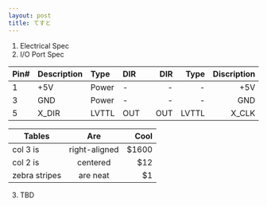```yaml
---
layout: post
title: てすと
---
```


1. Electrical Spec
2. I/O Port Spec

| Pin# | Description | Type  | DIR |    | DIR | Type  | Discription | Pin# |
|------|:------------|:------|:----|:--:|----:|------:|------------:|-----:|
|     1|          +5V| Power |  -  |    |  -  |   -   | +5V         |2     |
|     3|          GND| Power |  -  |    |  -  |   -   | GND         |4     |
|     5|        X_DIR| LVTTL | OUT |    | OUT | LVTTL | X_CLK       |6     |


| Tables        | Are           | Cool  |
| ------------- |:-------------:| -----:|
| col 3 is      | right-aligned | $1600 |
| col 2 is      | centered      |   $12 |
| zebra stripes | are neat      |    $1 |

3. TBD


